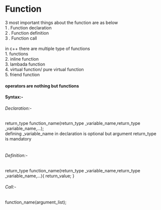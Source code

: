 <h1> Function</h1>
3 most important things about the function are as below</br>
1 . Function declaration</br>
2 . Function definition</br>
3 . Function call</br>
</br>
in c++ there are multiple type of functions</br>
1. functions</br>
2. inline function </br>
3. lambada function</br>
4. virtual function/ pure virtual function</br>
5. friend function </br>

<h4><b>operators are nothing but functions</b></h4>
<h4>Syntax:-</h4>
<h6>Declaration:-</h6>
return_type function_name(return_type _variable_name,return_type _variable_name,...);
</br>
defining _variable_name in declaration is optional but argument return_type is mandatory</br>  
</br>
<h6>Definition:-</h6>
return_type function_name(return_type _variable_name,return_type _variable_name,...){
  return_value;
}
</br>
<h6>Call:-</h6>
function_name(argument_list);
</br>

